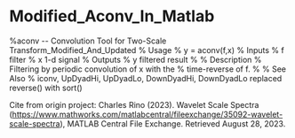 # Modified_Aconv_In_Matlab
%aconv -- Convolution Tool for Two-Scale Transform_Modified_And_Updated
% Usage
%    y = aconv(f,x)
%  Inputs
%    f    filter
%    x    1-d signal
%  Outputs
%    y    filtered result
%
%  Description
%    Filtering by periodic convolution of x with the
%    time-reverse of f.
%
%  See Also
%    iconv, UpDyadHi, UpDyadLo, DownDyadHi, DownDyadLo
replaced reverse() with sort()

Cite from origin project: Charles Rino (2023). Wavelet Scale Spectra (https://www.mathworks.com/matlabcentral/fileexchange/35092-wavelet-scale-spectra), MATLAB Central File Exchange. Retrieved August 28, 2023.
